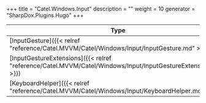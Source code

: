 

+++
title = "Catel.Windows.Input" 
description = ""
weight = 10
generator = "SharpDox.Plugins.Hugo"
+++

Type|Description
---|---
[InputGesture]({{< relref "reference/Catel.MVVM/Catel/Windows/Input/InputGesture.md" >}})| 
[InputGestureExtensions]({{< relref "reference/Catel.MVVM/Catel/Windows/Input/InputGestureExtensions.md" >}})| 
[KeyboardHelper]({{< relref "reference/Catel.MVVM/Catel/Windows/Input/KeyboardHelper.md" >}})| 

